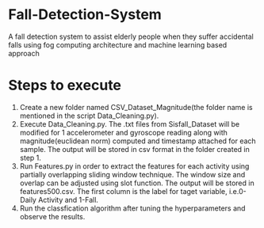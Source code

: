 # Fall-Detection-System
A fall detection system to assist elderly people when they suffer accidental falls using fog computing architecture and machine learning based approach

# Steps to execute
1. Create a new folder named CSV_Dataset_Magnitude(the folder name is mentioned in the script Data_Cleaning.py). 
2. Execute Data_Cleaning.py. The .txt files from Sisfall_Dataset will be modified for 1 accelerometer and gyroscope reading along with magnitude(euclidean norm) computed and timestamp attached for each sample. The output will be stored in csv format in the folder created in step 1.
3. Run Features.py in order to extract the features for each activity using partially overlapping sliding window technique. The window size and overlap can be adjusted using slot function. The output will be stored in features500.csv. The first column is the label for taget variable, i.e.0-Daily Activity and 1-Fall.
4. Run the classfication algorithm after tuning the hyperparameters and observe the results.
